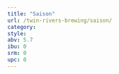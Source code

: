 ```yaml
---
title: "Saison"
url: /twin-rivers-brewing/saison/
category: 
style: 
abv: 5.7
ibu: 0
srm: 0
upc: 0
---
```


